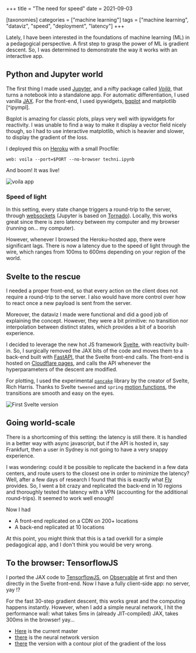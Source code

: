 +++
title = "The need for speed"
date = 2021-09-03

[taxonomies]
categories = ["machine learning"]
tags = ["machine learning", "dataviz", "speed", "deployment", "latency"]
+++

Lately, I have been interested in the foundations of machine learning (ML) in a pedagogical perspective. A first step to grasp the power of ML is gradient descent. So, I was determined to demonstrate the way it works with an interactive app.

## Python and Jupyter world

The first thing I made used [Jupyter](https://jupyter.org/), and a nifty package called [_Voilà_](https://github.com/voila-dashboards/voila), that turns a notebook into a standalone app. For automatic differentiation, I used vanilla [JAX](https://github.com/google/jax/). For the front-end, I used ipywidgets, [bqplot](https://github.com/bqplot/bqplot) and matplotlib [^ipympl].

Bqplot is amazing for classic plots, plays very well with ipywidgets for reactivity. I was unable to find a way to make it display a vector field nicely though, so I had to use interactive matplotlib, which is heavier and slower, to display the gradient of the loss. 

I deployed this on [Heroku](https://www.heroku.com/) with a small Procfile:

```shell
web: voila --port=$PORT --no-browser techni.ipynb
```

And boom! It was live!

![voila app](/images/voila-app.png)

### Speed of light

In this setting, every state change triggers a round-trip to the server, through [websockets](https://en.wikipedia.org/wiki/WebSocket) (Jupyter is based on [Tornado](https://www.tornadoweb.org/en/stable/)). Locally, this works great since there is zero latency between my computer and my browser (running on... my computer). 

However, whenever I browsed the Heroku-hosted app, there were significant lags. There is now a latency due to the speed of light through the wire, which ranges from 100ms to 600ms depending on your region of the world. 

## Svelte to the rescue

I needed a proper front-end, so that every action on the client does not require a round-trip to the server. I also would have more control over how to react once a new payload is sent from the server.

Moreover, the dataviz I made were functional and did a good job of explaining the concept. However, they were a bit primitive: no transition nor interpolation between distinct states, which provides a bit of a boorish experience.  

I decided to leverage the new hot JS framework [Svelte](https://svelte.dev), with reactivity built-in. So, I surgically removed the JAX bits of the code and moves them to a back-end built with [FastAPI](https://fastapi.tiangolo.com/), that the Svelte front-end calls. The front-end is hosted on [Cloudflare pages](https://developers.cloudflare.com/pages/), and calls the API whenever the hyperparameters of the descent are modified. 

For plotting, I used the experimental [`pancake`](https://pancake-charts.surge.sh/) library by the creator of Svelte, Rich Harris. Thanks to Svelte `tweened` and `spring` [motion functions](https://svelte.dev/docs#svelte_motion), the transitions are smooth and easy on the eyes.

![First Svelte version](/images/gradfront-alpha-vertical.png)

## Going world-scale

There is a shortcoming of this setting: the latency is still there. It is handled in a better way with async javascript, but if the API is hosted in, say Frankfurt, then a user in Sydney is not going to have a very snappy experience.

I was wondering: could it be possible to replicate the backend in a few data centers, and route users to the closest one in order to minimize the latency? 
Well, after a few days of research I found that this is exactly what [Fly](https://fly.io) provides. So, I went a bit crazy and replicated the back-end in 10 regions and thoroughly tested the latency with a VPN (accounting for the additional round-trips). It seemed to work well enough!

Now I had
- A front-end replicated on a CDN on 200+ locations
- A back-end replicated at 10 locations

At this point, you might think that this is a tad overkill for a simple pedagogical app, and I don't think you would be very wrong.

## To the browser: TensorflowJS

I ported the JAX code to [TensorflowJS](https://www.tensorflow.org/js), on [Observable](https://observablehq.com/@horaceg/gradient-descent) at first and then directly in the Svelte front-end. Now I have a fully client-side app: no server, yay !?

For the fast 30-step gradient descent, this works great and the computing happens instantly. However, when I add a simple neural network, I hit the performance wall: what takes 5ms in (already JIT-compiled) JAX, takes 300ms in the browser! yay...

- [Here](https://gradfront.pages.dev/) is the current master
- [there](https://f36dfeb7.gradfront.pages.dev/) is the neural network version
- [there](https://deploy-preview-1--gradient-descent.netlify.app/) the version with a contour plot of the gradient of the loss
